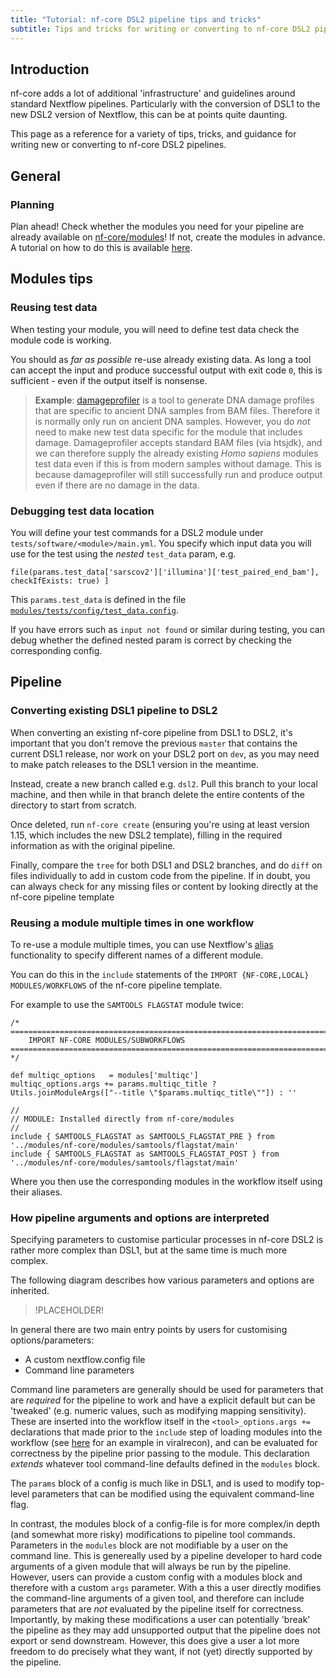 ```yaml
---
title: "Tutorial: nf-core DSL2 pipeline tips and tricks"
subtitle: Tips and tricks for writing or converting to nf-core DSL2 pipelines
---
```


## Introduction

nf-core adds a lot of additional 'infrastructure' and guidelines around standard Nextflow pipelines. Particularly with the conversion of DSL1 to the new DSL2 version of Nextflow, this can be at points quite daunting.

This page as a reference for a variety of tips, tricks, and guidance for writing new or converting to nf-core DSL2 pipelines.

## General

### Planning

Plan ahead! Check whether the modules you need for your pipeline are already available on [nf-core/modules](https://github.com/nf-core/modules)! If not, create the modules in advance. A tutorial on how to do this is available [here](dsl2_modules_tutorial.md).

## Modules tips

### Reusing test data

When testing your module, you will need to define test data check the module code is working.

You should as _far as possible_ re-use already existing data. As long a tool can accept the input and produce successful output with exit code `0`, this is sufficient - even if the output itself is nonsense.

> **Example**: [damageprofiler](https://github.com/Integrative-Transcriptomics/DamageProfiler) is a tool to generate DNA damage profiles that are specific to ancient DNA samples from BAM files. Therefore it is normally only run on ancient DNA samples. However, you do _not_ need to make new test data specific for the module that includes damage. Damageprofiler accepts standard BAM files (via htsjdk), and we can therefore supply the already existing _Homo sapiens_ modules test data even if this is from modern samples without damage. This is because damageprofiler will still successfully run and produce output even if there are no damage in the data.

### Debugging test data location

You will define your test commands for a DSL2 module under `tests/software/<module>/main.yml`. You specify which input data you will use for the test using the _nested_ `test_data` param, e.g.

```nextflow
file(params.test_data['sarscov2']['illumina']['test_paired_end_bam'], checkIfExists: true) ]
```

This `params.test_data` is defined in the file [`modules/tests/config/test_data.config`](https://github.com/nf-core/modules/blob/master/tests/config/test_data.config).

If you have errors such as `input not found` or similar during testing, you can debug whether the defined nested param is correct by checking the corresponding config.

## Pipeline

### Converting existing DSL1 pipeline to DSL2

When converting an existing nf-core pipeline from DSL1 to DSL2, it's important that you don't remove the previous `master` that contains the current DSL1 release, nor work on your DSL2 port on `dev`, as you may need to make patch releases to the DSL1 version in the meantime.

Instead, create a new branch called e.g. `dsl2`. Pull this branch to your local machine, and then while in that branch delete the entire contents of the directory to start from scratch.

Once deleted, run `nf-core create` (ensuring you're using at least version 1.15, which includes the new DSL2 template), filling in the required information as with the original pipeline.

Finally, compare the `tree` for both DSL1 and DSL2 branches, and do `diff` on files individually to add in custom code from the pipeline. If in doubt, you can always check for any missing files or content by looking directly at the nf-core pipeline template

### Reusing a module multiple times in one workflow

To re-use a module multiple times, you can use Nextflow's [alias](https://www.nextflow.io/docs/latest/dsl2.html#module-aliases) functionality to specify different names of a different module.

You can do this in the `include` statements of the `IMPORT {NF-CORE,LOCAL} MODULES/WORKFLOWS` of the nf-core pipeline template.

For example to use the `SAMTOOLS FLAGSTAT` module twice:

```nextflow
/*
========================================================================================
    IMPORT NF-CORE MODULES/SUBWORKFLOWS
========================================================================================
*/

def multiqc_options   = modules['multiqc']
multiqc_options.args += params.multiqc_title ? Utils.joinModuleArgs(["--title \"$params.multiqc_title\""]) : ''

//
// MODULE: Installed directly from nf-core/modules
//
include { SAMTOOLS_FLAGSTAT as SAMTOOLS_FLAGSTAT_PRE } from '../modules/nf-core/modules/samtools/flagstat/main'
include { SAMTOOLS_FLAGSTAT as SAMTOOLS_FLAGSTAT_POST } from '../modules/nf-core/modules/samtools/flagstat/main'
```

Where you then use the corresponding modules in the workflow itself using their aliases.

### How pipeline arguments and options are interpreted

Specifying parameters to customise particular processes in nf-core DSL2 is rather more complex than DSL1, but at the same time is much more complex.

The following diagram describes how various parameters and options are inherited.

> !PLACEHOLDER!

In general there are two main entry points by users for customising options/parameters:

- A custom nextflow.config file
- Command line parameters

Command line parameters are generally should be used for parameters that are _required_ for the pipeline to work and have a explicit default but can be 'tweaked' (e.g. numeric values, such as modifying mapping sensitivity).  These are inserted into the workflow itself in the `<tool>_options.args +=` declarations that made prior to the `include` step of loading modules into the workflow (see [here](https://github.com/nf-core/viralrecon/blob/2ebae61442598302c64916bd5127cf23c8ab5611/workflows/illumina.nf#L50-L60) for an example in viralrecon), and can be evaluated for correctness by the pipeline prior passing to the module. This declaration _extends_ whatever tool command-line defaults defined in the `modules` block.

The `params` block of a config is much like in DSL1, and is used to modify top-level parameters that can be modified using the equivalent command-line flag.

In contrast, the modules block of a config-file is for more complex/in depth (and somewhat more risky) modifications to pipeline tool commands. Parameters in the `modules` block are not modifiable by a user on the command line. This is genereally used by a pipeline developer to hard code arguments of a given module that will always be run by the pipeline. However, users can provide a custom config with a modules block and therefore with a custom `args` parameter. With a this a user directly modifies the command-line arguments of a given tool, and therefore can include parameters that are _not_ evaluated by the pipeline itself for correctness. Importantly, by making these modifications a user can potentially 'break' the pipeline as they may add unsupported output that the pipeline does not export or send downstream. However, this does give a user a lot more freedom to do precisely what they want, if not (yet) directly supported by the pipeline.
